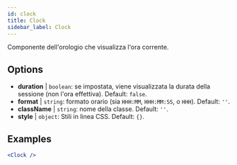 ```yaml
---
id: clock
title: Clock
sidebar_label: Clock
---
```


Componente dell'orologio che visualizza l'ora corrente.

## Options

* __duration__ | `boolean`: se impostata, viene visualizzata la durata della sessione (non l'ora effettiva). Default: `false`.
* __format__ | `string`: formato orario (sia `HHH:MM`, `HHH:MM:SS`, o `HHH`). Default: `''`.
* __className__ | `string`: nome della classe. Default: `''`.
* __style__ | `object`: Stili in linea CSS. Default: `{}`.


## Examples

```jsx live
<Clock />
```

